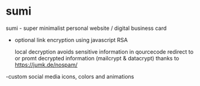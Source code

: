 # sumi
sumi - super minimalist personal website / digital business card
- optional link encryption using javascript RSA
    
    local decryption avoids sensitive information in qourcecode
    redirect to or promt decrypted information (mailcrypt & datacrypt) thanks to https://jumk.de/nospam/
    
-custom social media icons, colors and animations
